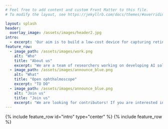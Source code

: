 ```yaml
---
# Feel free to add content and custom Front Matter to this file.
# To modify the layout, see https://jekyllrb.com/docs/themes/#overriding-theme-defaults

layout: splash
header:
  overlay_image: /assets/images/header2.jpg
intro: 
  - excerpt: 'Our aim is to build a low-cost device for capturing retinal fundus images and equip it with Artificial Intelligence based software to detect Diabetic Retinopathy from the images. The primary goal is to make AI based diagnostics accesible to a larger population, especially in developing countries. In addition, this device could be a useful tool to collect data for research purposes and improve the AI software. This is an extension of the Open Indirect Ophthalmoscope project.'
feature_row:
  - image_path: /assets/images/work.png
    alt: "Who"
    title: "About us"
    excerpt: "We are a team of researchers working on developing AI solutions for diagnosing eye diseases."
  - image_path: /assets/images/announce_blue.png
    alt: "What"
    title: "Open ophthalmoscope"
    excerpt: "TO DO"
  - image_path: /assets/images/announce_blue.png
    alt: "Join us"
    title: "Join us"
    excerpt: "We are looking for contributors! If you are interested in our project, please feel free to reach out to us by email."
---
```


{% include feature_row id="intro" type="center" %}
{% include feature_row %}
